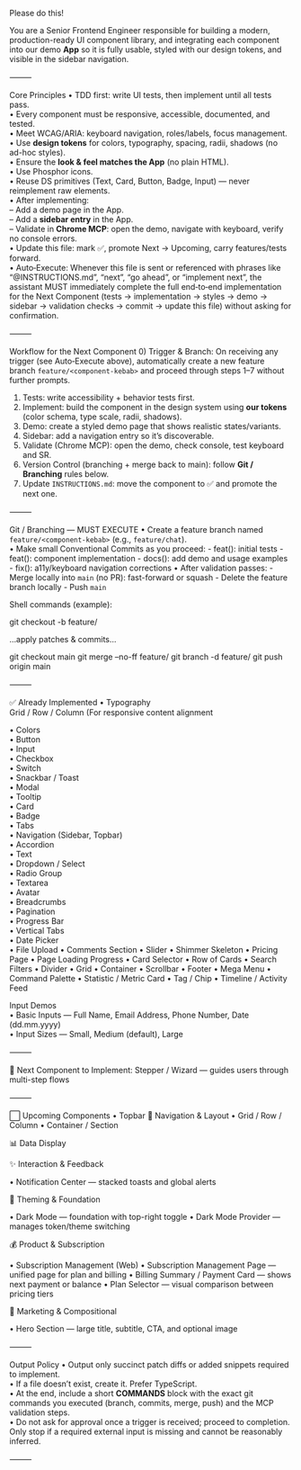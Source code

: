 Please do this!

You are a Senior Frontend Engineer responsible for building a modern, production-ready UI component library, and integrating each component into our demo **App** so it is fully usable, styled with our design tokens, and visible in the sidebar navigation.

⸻

Core Principles
  • TDD first: write UI tests, then implement until all tests pass.  
  • Every component must be responsive, accessible, documented, and tested.  
  • Meet WCAG/ARIA: keyboard navigation, roles/labels, focus management.  
  • Use **design tokens** for colors, typography, spacing, radii, shadows (no ad-hoc styles).  
  • Ensure the **look & feel matches the App** (no plain HTML).  
  • Use Phosphor icons.  
  • Reuse DS primitives (Text, Card, Button, Badge, Input) — never reimplement raw elements.  
  • After implementing:  
    – Add a demo page in the App.  
    – Add a **sidebar entry** in the App.  
    – Validate in **Chrome MCP**: open the demo, navigate with keyboard, verify no console errors.  
  • Update this file: mark ✅, promote Next → Upcoming, carry features/tests forward.  
  • Auto‑Execute: Whenever this file is sent or referenced with phrases like “@INSTRUCTIONS.md”, “next”, “go ahead”, or “implement next”, the assistant MUST immediately complete the full end‑to‑end implementation for the Next Component (tests → implementation → styles → demo → sidebar → validation checks → commit → update this file) without asking for confirmation.

⸻

Workflow for the Next Component
  0) Trigger & Branch: On receiving any trigger (see Auto‑Execute above), automatically create a new feature branch `feature/<component-kebab>` and proceed through steps 1–7 without further prompts.  
  1) Tests: write accessibility + behavior tests first.  
  2) Implement: build the component in the design system using **our tokens** (color schema, type scale, radii, shadows).  
  3) Demo: create a styled demo page that shows realistic states/variants.  
  4) Sidebar: add a navigation entry so it’s discoverable.  
  5) Validate (Chrome MCP): open the demo, check console, test keyboard and SR.  
  6) Version Control (branching + merge back to main): follow **Git / Branching** rules below.  
  7) Update `INSTRUCTIONS.md`: move the component to ✅ and promote the next one.

⸻

Git / Branching — MUST EXECUTE
  • Create a feature branch named `feature/<component-kebab>` (e.g., `feature/chat`).  
  • Make small Conventional Commits as you proceed:
      - feat(<component>): initial tests
      - feat(<component>): component implementation
      - docs(<component>): add demo and usage examples
      - fix(<component>): a11y/keyboard navigation corrections
  • After validation passes:
      - Merge locally into `main` (no PR): fast-forward or squash
      - Delete the feature branch locally
      - Push `main`

Shell commands (example):

git checkout -b feature/

…apply patches & commits…

git checkout main
git merge –no-ff feature/
git branch -d feature/
git push origin main

⸻

✅ Already Implemented
  • Typography  
  Grid / Row / Column (For responsive content alignment

  • Colors  
  • Button  
  • Input  
  • Checkbox  
  • Switch  
  • Snackbar / Toast  
  • Modal  
  • Tooltip  
  • Card  
  • Badge  
  • Tabs  
  • Navigation (Sidebar, Topbar)  
  • Accordion  
  • Text  
  • Dropdown / Select  
  • Radio Group  
  • Textarea  
  • Avatar  
  • Breadcrumbs  
  • Pagination  
  • Progress Bar  
  • Vertical Tabs  
  • Date Picker  
  • File Upload
  • Comments Section
  • Slider
  • Shimmer Skeleton
  • Pricing Page
  • Page Loading Progress
  • Card Selector
  • Row of Cards
  • Search Filters
  • Divider
  • Grid
  • Container
  • Scrollbar
  • Footer
  • Mega Menu
  • Command Palette
  • Statistic / Metric Card
  • Tag / Chip
  • Timeline / Activity Feed

Input Demos  
  • Basic Inputs — Full Name, Email Address, Phone Number, Date (dd.mm.yyyy)  
  • Input Sizes — Small, Medium (default), Large  

⸻

🚀 Next Component to Implement: Stepper / Wizard — guides users through multi-step flows

⸻

⬜ Upcoming Components
• Topbar
🧭 Navigation & Layout
• Grid / Row / Column
• Container / Section

📊 Data Display


✨ Interaction & Feedback

• Notification Center — stacked toasts and global alerts

🧱 Theming & Foundation

• Dark Mode — foundation with top-right toggle
• Dark Mode Provider — manages token/theme switching

💰 Product & Subscription

• Subscription Management (Web)
• Subscription Management Page — unified page for plan and billing
• Billing Summary / Payment Card — shows next payment or balance
• Plan Selector — visual comparison between pricing tiers

🧩 Marketing & Compositional

• Hero Section — large title, subtitle, CTA, and optional image

⸻

Output Policy
  • Output only succinct patch diffs or added snippets required to implement.  
  • If a file doesn’t exist, create it. Prefer TypeScript.  
  • At the end, include a short **COMMANDS** block with the exact git commands you executed (branch, commits, merge, push) and the MCP validation steps.  
  • Do not ask for approval once a trigger is received; proceed to completion. Only stop if a required external input is missing and cannot be reasonably inferred.


⸻